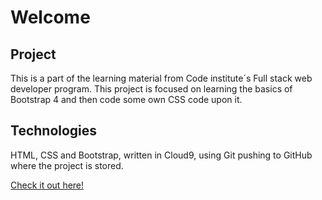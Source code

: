  # Welcome
 
 ## Project
 This is a part of the learning material from Code institute´s Full stack web developer program. This project is focused on learning the basics of Bootstrap 4 and then code some own CSS code upon it.
 
 ## Technologies
 HTML, CSS and Bootstrap, written in Cloud9, using Git pushing to GitHub where the project is stored.
 
 
 [Check it out here!](https://livhed.github.io/bootstrap4/)